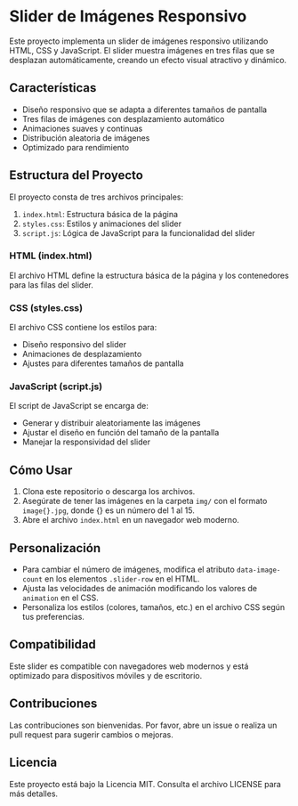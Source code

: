 # Slider de Imágenes Responsivo

Este proyecto implementa un slider de imágenes responsivo utilizando HTML, CSS y JavaScript. El slider muestra imágenes en tres filas que se desplazan automáticamente, creando un efecto visual atractivo y dinámico.

## Características

- Diseño responsivo que se adapta a diferentes tamaños de pantalla
- Tres filas de imágenes con desplazamiento automático
- Animaciones suaves y continuas
- Distribución aleatoria de imágenes
- Optimizado para rendimiento

## Estructura del Proyecto

El proyecto consta de tres archivos principales:

1. `index.html`: Estructura básica de la página
2. `styles.css`: Estilos y animaciones del slider
3. `script.js`: Lógica de JavaScript para la funcionalidad del slider

### HTML (index.html)

El archivo HTML define la estructura básica de la página y los contenedores para las filas del slider.

### CSS (styles.css)

El archivo CSS contiene los estilos para:
- Diseño responsivo del slider
- Animaciones de desplazamiento
- Ajustes para diferentes tamaños de pantalla

### JavaScript (script.js)

El script de JavaScript se encarga de:
- Generar y distribuir aleatoriamente las imágenes
- Ajustar el diseño en función del tamaño de la pantalla
- Manejar la responsividad del slider

## Cómo Usar

1. Clona este repositorio o descarga los archivos.
2. Asegúrate de tener las imágenes en la carpeta `img/` con el formato `image{}.jpg`, donde {} es un número del 1 al 15.
3. Abre el archivo `index.html` en un navegador web moderno.

## Personalización

- Para cambiar el número de imágenes, modifica el atributo `data-image-count` en los elementos `.slider-row` en el HTML.
- Ajusta las velocidades de animación modificando los valores de `animation` en el CSS.
- Personaliza los estilos (colores, tamaños, etc.) en el archivo CSS según tus preferencias.

## Compatibilidad

Este slider es compatible con navegadores web modernos y está optimizado para dispositivos móviles y de escritorio.

## Contribuciones

Las contribuciones son bienvenidas. Por favor, abre un issue o realiza un pull request para sugerir cambios o mejoras.

## Licencia

Este proyecto está bajo la Licencia MIT. Consulta el archivo LICENSE para más detalles.
